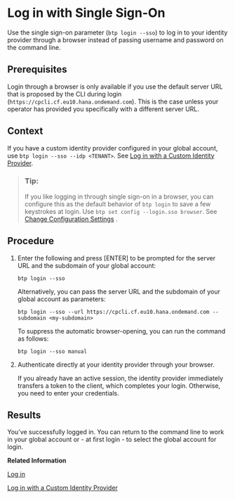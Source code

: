 <!-- loiob2a56a8a222940089fd2704a9c26140d -->

# Log in with Single Sign-On

Use the single sign-on parameter \(`btp login --sso`\) to log in to your identity provider through a browser instead of passing username and password on the command line.



<a name="loiob2a56a8a222940089fd2704a9c26140d__prereq_av4_s5p_xnb"/>

## Prerequisites

Login through a browser is only available if you use the default server URL that is proposed by the CLI during login \(`https://cpcli.cf.eu10.hana.ondemand.com`\). This is the case unless your operator has provided you specifically with a different server URL.



<a name="loiob2a56a8a222940089fd2704a9c26140d__context_xj5_nsd_15b"/>

## Context

If you have a custom identity provider configured in your global account, use `btp login --sso --idp <TENANT>`. See [Log in with a Custom Identity Provider](log-in-with-a-custom-identity-provider-e48e486.md).

> ### Tip:  
> If you like logging in through single sign-on in a browser, you can configure this as the default behavior of `btp login` to save a few keystrokes at login. Use `btp set config --login.sso browser`. See [Change Configuration Settings](change-configuration-settings-dba4eb6.md) .



## Procedure

1.  Enter the following and press [ENTER\] to be prompted for the server URL and the subdomain of your global account:

    ```
    btp login --sso
    ```

    Alternatively, you can pass the server URL and the subdomain of your global account as parameters:

    ```
    btp login --sso --url https://cpcli.cf.eu10.hana.ondemand.com --subdomain <my-subdomain>
    ```

    To suppress the automatic browser-opening, you can run the command as follows:

    ```
    btp login --sso manual
    ```

2.  Authenticate directly at your identity provider through your browser.

    If you already have an active session, the identity provider immediately transfers a token to the client, which completes your login. Otherwise, you need to enter your credentials.




<a name="loiob2a56a8a222940089fd2704a9c26140d__result_o34_tcb_pvb"/>

## Results

You’ve successfully logged in. You can return to the command line to work in your global account or - at first login - to select the global account for login.

**Related Information**  


[Log in](log-in-e241b30.md "Log in with the btp CLI is on global account level.")

[Log in with a Custom Identity Provider](log-in-with-a-custom-identity-provider-e48e486.md "")

